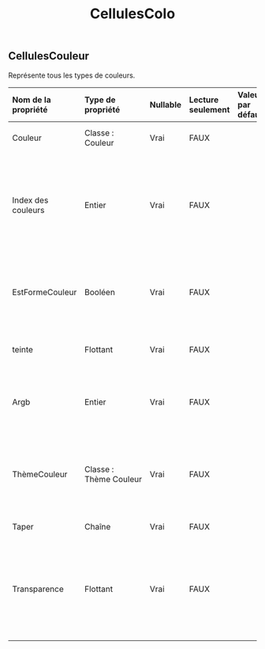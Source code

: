 ﻿---
title: CellulesColo
second_title: Aspose.Cells Cloud Documen
type: docs
url: /fr/specification/model/cellscolor/
description: "Aspose.Cells Spécification du modèle Cloud : CellsColor. Gérez sans effort Excel et d'autres feuilles de calcul avec des fonctionnalités telles que l'ouverture, la génération, l'édition, le fractionnement, la fusion, la comparaison et la conversion."
kwords: Excel, Office, feuille de calcul, Cloud REST API, CellsColor
weight: 50
---
## **CellulesCouleur**

 Représente tous les types de couleurs.

| Nom de la propriété| Type de propriété| Nullable| Lecture seulement| Valeur par défaut| Description|
|:- |:- |:- |:- |:- |:- |
| Couleur| Classe : Couleur| Vrai| FAUX|| Obtient et définit la couleur RVB.|
| Index des couleurs| Entier| Vrai| FAUX|| Obtient et définit l'index de couleur dans la palette de couleurs. S'applique uniquement aux couleurs indexées.|
| EstFormeCouleur| Booléen| Vrai| FAUX|| Obtient et définit la couleur qui doit s'appliquer à la cellule ou à la forme.|
| teinte| Flottant| Vrai| FAUX|| Définir la teinte de la couleur de la forme|
| Argb| Entier| Vrai| FAUX|| Obtient et définit la couleur à partir d’une valeur ARVB 32 bits.|
| ThèmeCouleur| Classe : Thème Couleur| Vrai| FAUX|| Obtient la couleur du thème. S'applique uniquement au type de couleur du thème.|
| Taper| Chaîne| Vrai| FAUX|| Le type de couleur.|
| Transparence| Flottant| Vrai| FAUX|| Obtient et définit la transparence sous la forme d'une valeur comprise entre 0,0 (opaque) et 1,0 (clair).|


